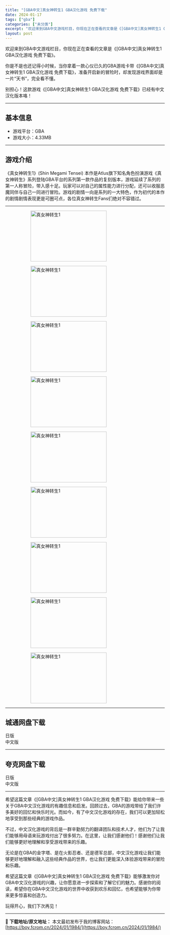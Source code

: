```yaml
---
title: "[GBA中文]真女神转生1 GBA汉化游戏 免费下载"
date: 2024-01-17
tags: ["gba"]
categories: ["未分类"]
excerpt: "欢迎来到GBA中文游戏栏目，你现在正在查看的文章是《[GBA中文]真女神转生1 GBA汉化游戏 免费下载》。 你是不是也还记得小时候，当你拿着一款心仪已久的GBA游戏卡带《[GBA中文]真女神转生1 GBA汉化游戏 免费下载》，准备开启新的冒险时，却发现游戏界面却是一片“天书”，完全看不懂。 别担心&hellip;"
layout: post
---
```


欢迎来到GBA中文游戏栏目，你现在正在查看的文章是《[GBA中文]真女神转生1 GBA汉化游戏 免费下载》。

你是不是也还记得小时候，当你拿着一款心仪已久的GBA游戏卡带《[GBA中文]真女神转生1 GBA汉化游戏 免费下载》，准备开启新的冒险时，却发现游戏界面却是一片“天书”，完全看不懂。

别担心！这款游戏《[GBA中文]真女神转生1 GBA汉化游戏 免费下载》已经有中文汉化版本咯！ <hr><h2>&#22522;&#26412;&#20449;&#24687;</h2> <ul><li>&#28216;&#25103;&#24179;&#21488;&#65306;GBA</li><li>&#28216;&#25103;&#22823;&#23567;&#65306;4.33MB</li></ul><hr><h2>&#28216;&#25103;&#20171;&#32461;</h2> &#12298;&#30495;&#22899;&#31070;&#36716;&#29983;1&#12299;(Shin Megami Tensei) &#26412;&#20316;&#26159;Atlus&#26071;&#19979;&#30693;&#21517;&#35282;&#33394;&#25198;&#28436;&#28216;&#25103;&#12298;&#30495;&#22899;&#31070;&#36716;&#29983;&#12299;&#31995;&#21015;&#30331;&#38470;GBA&#24179;&#21488;&#30340;&#31995;&#21015;&#31532;&#19968;&#27454;&#20316;&#21697;&#30340;&#22797;&#21051;&#29256;&#26412;&#65292;&#28216;&#25103;&#24310;&#32493;&#20102;&#31995;&#21015;&#30340;&#31532;&#19968;&#20154;&#31216;&#20882;&#38505;&#65292;&#24102;&#20837;&#24863;&#21313;&#36275;&#12290;&#29609;&#23478;&#21487;&#20197;&#23545;&#33258;&#24049;&#30340;&#23646;&#24615;&#33021;&#21147;&#36827;&#34892;&#20998;&#37197;&#65292;&#36824;&#21487;&#20197;&#25910;&#26381;&#24694;&#39764;&#21516;&#20276;&#19982;&#33258;&#24049;&#19968;&#21516;&#36827;&#34892;&#20882;&#38505;&#12290;&#28216;&#25103;&#30340;&#21095;&#24773;&#19968;&#21521;&#26159;&#31995;&#21015;&#30340;&#19968;&#22823;&#29305;&#33394;&#65292;&#20316;&#20026;&#21021;&#20195;&#30340;&#26412;&#20316;&#30340;&#21095;&#24773;&#21095;&#24773;&#34920;&#29616;&#26356;&#26159;&#21487;&#22280;&#21487;&#28857;&#65292;&#21508;&#20301;&#30495;&#22899;&#31070;&#36716;&#29983;Fans&#20204;&#32477;&#23545;&#19981;&#23481;&#38169;&#36807;&#12290; <hr><figure><figure><img loading="lazy" decoding="async" width="240" height="160" data-id="2691" src="https://boy.fcrom.cn/wp-content/uploads/2024/01/20240116_65a63d7e91f05.png" title="&#30495;&#22899;&#31070;&#36716;&#29983;1-1" alt="真女神转生1"></figure><figure><img loading="lazy" decoding="async" width="240" height="160" data-id="2693" src="https://boy.fcrom.cn/wp-content/uploads/2024/01/20240116_65a63d7eb57fc.png" title="&#30495;&#22899;&#31070;&#36716;&#29983;1-2" alt="真女神转生1"></figure><figure><img loading="lazy" decoding="async" width="240" height="160" data-id="2692" src="https://boy.fcrom.cn/wp-content/uploads/2024/01/20240116_65a63d7ed375a.png" title="&#30495;&#22899;&#31070;&#36716;&#29983;1-3" alt="真女神转生1"></figure><figure><img loading="lazy" decoding="async" width="240" height="160" data-id="2689" src="https://boy.fcrom.cn/wp-content/uploads/2024/01/20240116_65a63d7ef0bd6.png" title="&#30495;&#22899;&#31070;&#36716;&#29983;1-4" alt="真女神转生1"></figure><figure><img loading="lazy" decoding="async" width="240" height="160" data-id="2694" src="https://boy.fcrom.cn/wp-content/uploads/2024/01/20240116_65a63d7f1ac19.png" title="&#30495;&#22899;&#31070;&#36716;&#29983;1-5" alt="真女神转生1"></figure><figure><img loading="lazy" decoding="async" width="240" height="160" data-id="2695" src="https://boy.fcrom.cn/wp-content/uploads/2024/01/20240116_65a63d7f3fcf8.png" title="&#30495;&#22899;&#31070;&#36716;&#29983;1-6" alt="真女神转生1"></figure><figure><img loading="lazy" decoding="async" width="240" height="160" data-id="2696" src="https://boy.fcrom.cn/wp-content/uploads/2024/01/20240116_65a63d7f5deaa.png" title="&#30495;&#22899;&#31070;&#36716;&#29983;1" alt="真女神转生1"></figure><figure><img loading="lazy" decoding="async" width="240" height="160" data-id="2690" src="https://boy.fcrom.cn/wp-content/uploads/2024/01/20240116_65a63d7f81107.png" title="&#30495;&#22899;&#31070;&#36716;&#29983;1" alt="真女神转生1"></figure><figure><img loading="lazy" decoding="async" width="240" height="160" data-id="2688" src="https://boy.fcrom.cn/wp-content/uploads/2024/01/20240116_65a63d7fa7d04.png" title="&#30495;&#22899;&#31070;&#36716;&#29983;1" alt="真女神转生1"></figure></figure><div><div> <hr><h2>&#22478;&#36890;&#32593;&#30424;&#19979;&#36733;</h2> <div> <div>&#26085;&#29256;</div> <div>&#20013;&#25991;&#29256;</div> </div> </div></div> <hr><h2>&#22840;&#20811;&#32593;&#30424;&#19979;&#36733;</h2> <div> <div>&#26085;&#29256;</div> <div>&#20013;&#25991;&#29256;</div> </div> <hr>希望这篇文章《[GBA中文]真女神转生1 GBA汉化游戏 免费下载》能给你带来一些关于GBA中文汉化游戏的有趣信息和启发。回顾过去，GBA的游戏带给了我们许多美好的回忆和快乐时光。而如今，有了中文汉化游戏的存在，我们可以更加轻松地享受到那些经典的游戏作品。

不过，中文汉化游戏的背后是一群辛勤努力的翻译团队和技术人才，他们为了让我们能够用母语来玩游戏付出了很多努力。在这里，让我们感谢他们！感谢他们让我们能够更好地理解和享受游戏带来的乐趣。

无论是在GBA的金字塔、是在火影忍者、还是德军总部，中文汉化游戏让我们能够更好地理解和融入这些经典作品的世界，也让我们更能深入体验游戏带来的冒险和乐趣。

希望这篇文章《[GBA中文]真女神转生1 GBA汉化游戏 免费下载》能够激发你对GBA中文汉化游戏的兴趣，让你愿意进一步探索和了解它们的魅力。感谢你的阅读，希望你在GBA中文汉化游戏的世界中收获到欢乐和回忆，也希望能够为你带来更多惊喜和创造力。

玩得开心，我们下次再见！

---
📖 **下载地址/原文地址：** 本文最初发布于我的博客网站：[https://boy.fcrom.cn/2024/01/1984/](https://boy.fcrom.cn/2024/01/1984/)
